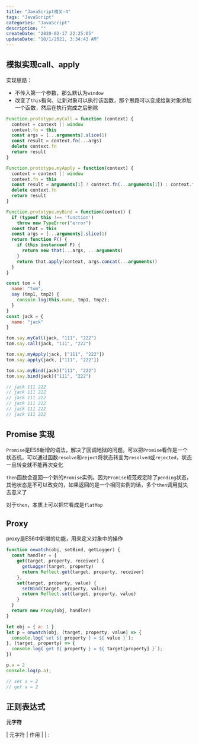 ```yaml
---
title: "JavaScript相关-4"
tags: "JavaScript"
categories: "JavaScript"
description: ""
createDate: "2020-02-17 22:25:05"
updateDate: "10/1/2021, 3:34:43 AM"
---
```



## 模拟实现call、apply

实现思路：

- 不传入第一个参数，那么默认为`window`
- 改变了`this`指向，让新对象可以执行该函数，那个思路可以变成给新对象添加一个函数，然后在执行完成之后删除

``` javascript
Function.prototype.myCall = function (context) {
  context = context || window
  context.fn = this
  const args = [...arguments].slice(1)
  const result = context.fn(...args)
  delete context.fn
  return result
}

Function.prototype.myApply = function(context) {
  context = context || window
  context.fn = this
  const result = arguments[1] ? context.fn(...arguments[1]) : context.fn()
  delete context.fn
  return result
}

Function.prototype.myBind = function(context) {
  if (typeof this !== 'function')
    throw new TypeError("error")
  const that = this
  const args = [...arguments].slice(1)
  return function F() {
    if (this instanceof F) {
      return new that(...args, ...arguments)
    }
    return that.apply(context, args.concat(...arguments))
  }
}

const tom = {
  name: "tom",
  say (tmp1, tmp2) {
    console.log(this.name, tmp1, tmp2);
  }
}
const jack = {
  name: "jack"
}

tom.say.myCall(jack, "111", "222")
tom.say.call(jack, "111", "222")

tom.say.myApply(jack, ["111", "222"])
tom.say.apply(jack, ["111", "222"])

tom.say.myBind(jack)("111", "222")
tom.say.bind(jack)("111", "222")

// jack 111 222
// jack 111 222
// jack 111 222
// jack 111 222
// jack 111 222
// jack 111 222
```

## Promise 实现

`Promise`是ES6新增的语法，解决了回调地狱的问题。可以把`Promise`看作是一个状态机，可以通过函数`resolve`和`reject`将状态转变为`resolved`或`rejected`，状态一旦转变就不能再次变化

`then`函数会返回一个新的`Promise`实例。因为`Promise`规范规定除了`pending`状态，其他状态是不可以改变的，如果返回的是一个相同实例的话，多个`then`调用就失去意义了

对于`then`，本质上可以把它看成是`flatMap`

## Proxy

proxy是ES6中新增的功能，用来定义对象中的操作

``` javascript
function onwatch(obj, setBind, getLogger) {
  const handler = {
    get(target, property, receiver) {
      getLogger(target, property)
      return Reflect.get(target, property, receiver)
    },
    set(target, property, value) {
      setBind(target, property, value)
      return Reflect.set(target, property, value)
    }
  }
  return new Proxy(obj, handler)
}

let obj = { a: 1 }
let p = onwatch(obj, (target, property, value) => {
  console.log(`set ${ property } = ${ value }`);
}, (target, property) => {
  console.log(`get ${ property } = ${ target[property] }`);
})

p.a = 2
console.log(p.a);

// set a = 2
// get a = 2
```

## 正则表达式

**元字符**

| 元字符 |             作用             |
| :